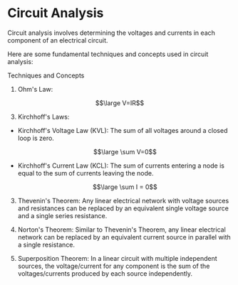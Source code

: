 # Circuit Analysis
Circuit analysis involves determining the voltages and currents in each component of an electrical circuit.

Here are some fundamental techniques and concepts used in circuit analysis:

Techniques and Concepts
1. Ohm's Law:
  
  $$\large V=IR$$
   
3. Kirchhoff's Laws:

- Kirchhoff's Voltage Law (KVL): The sum of all voltages around a closed loop is zero.

  $$\large \sum V=0$$

- Kirchhoff's Current Law (KCL): The sum of currents entering a node is equal to the sum of currents leaving the node.

   $$\large \sum I = 0$$

3. Thevenin's Theorem: Any linear electrical network with voltage sources and resistances can be replaced by an equivalent single voltage 
   source and a single series resistance.

4. Norton's Theorem: Similar to Thevenin's Theorem, any linear electrical network can be replaced by an equivalent current source in 
   parallel with a single resistance.

5. Superposition Theorem: In a linear circuit with multiple independent sources, the voltage/current for any component is the sum of the 
   voltages/currents produced by each source independently.
